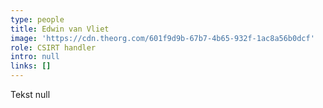 ```yaml
---
type: people
title: Edwin van Vliet
image: 'https://cdn.theorg.com/601f9d9b-67b7-4b65-932f-1ac8a56b0dcf'
role: CSIRT handler
intro: null
links: []
---
```

Tekst null
